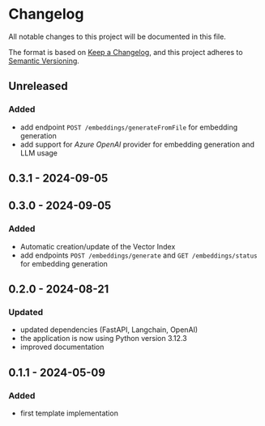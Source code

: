 # Changelog

All notable changes to this project will be documented in this file.

The format is based on [Keep a Changelog](https://keepachangelog.com/en/1.0.0/),
and this project adheres to [Semantic Versioning](https://semver.org/spec/v2.0.0.html).

## Unreleased

### Added

- add endpoint `POST /embeddings/generateFromFile` for embedding generation
- add support for _Azure OpenAI_ provider for embedding generation and LLM usage

## 0.3.1 - 2024-09-05

## 0.3.0 - 2024-09-05

### Added

- Automatic creation/update of the Vector Index
- add endpoints `POST /embeddings/generate` and `GET /embeddings/status` for embedding generation

## 0.2.0 - 2024-08-21

### Updated

- updated dependencies (FastAPI, Langchain, OpenAI)
- the application is now using Python version 3.12.3
- improved documentation

## 0.1.1 - 2024-05-09

### Added

- first template implementation
